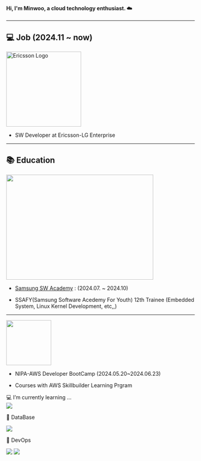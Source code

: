 #### Hi, I'm Minwoo, a cloud technology enthusiast. ☁️

---

## 💻 Job  (2024.11 ~ now)

<img src="https://grepp-programmers.s3.amazonaws.com/production/company/logo/141/Ericsson-LG_CI_Full_Color_2018_Squre_Copy.png" alt="Ericsson Logo" style="width:200px; height:auto;">



- SW Developer at Ericsson-LG Enterprise

---

## 📚 Education
<img src="https://i.namu.wiki/i/-d9W_PYwIz1lwgOmP8IjAezRe7nx0VUIYmbaD39Wh2oMM0ii66L5KyIUXDIQH8HEEijJ8tabWiGsslOL4NS5ww.svg" width="393" height="280">


- [Samsung SW Academy](https://www.ssafy.com/ksp/jsp/swp/swpMain.jsp) : (2024.07. ~ 2024.10)  

- SSAFY(Samsung Software Acedemy For Youth) 12th Trainee (Embedded System, Linux Kernel Development, etc,,)
  

---  


<img src="https://github.com/MarkSon-42/MarkSon-42/assets/84828274/ae6c26ae-cf26-43a5-96f2-9612f73cc5dd" width="120" height="120">

- NIPA-AWS Developer BootCamp (2024.05.20~2024.06.23)

- Courses with AWS Skillbuilder Learning Prgram  

💻 I’m currently learning ...  
![](https://img.shields.io/badge/Linux-FCC624?style=for-the-badge&logo=linux&logoColor=Black)

📶 DataBase  

![](https://img.shields.io/badge/MySQL-4479A1?style=for-the-badge&logo=mysql&logoColor=white)


🐋 DevOps  

![](https://img.shields.io/badge/Docker-2496ED?style=for-the-badge&logo=docker&logoColor=white)
![](https://img.shields.io/badge/Kubernetes-326CE5?style=for-the-badge&logo=kubernetes&logoColor=white)


